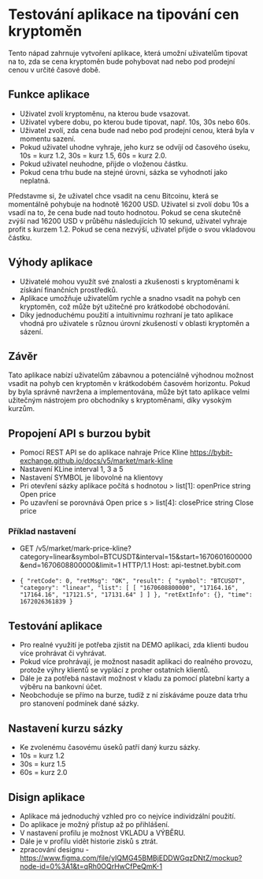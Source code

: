 # Testování aplikace na tipování cen kryptoměn

Tento nápad zahrnuje vytvoření aplikace, která umožní uživatelům tipovat na to, zda se cena kryptoměn bude pohybovat nad nebo pod prodejní cenou v určité časové době.

## Funkce aplikace

- Uživatel zvolí kryptoměnu, na kterou bude vsazovat.
- Uživatel vybere dobu, po kterou bude tipovat, např. 10s, 30s nebo 60s.
- Uživatel zvolí, zda cena bude nad nebo pod prodejní cenou, která byla v momentu sazení.
- Pokud uživatel uhodne vyhraje, jeho kurz se odvíjí od časového úseku, 10s = kurz 1.2, 30s = kurz 1.5, 60s = kurz 2.0.
- Pokud uživatel neuhodne, přijde o vloženou částku.
- Pokud cena trhu bude na stejné úrovni, sázka se vyhodnotí jako neplatná.

Představme si, že uživatel chce vsadit na cenu Bitcoinu, která se momentálně pohybuje na hodnotě 16200 USD. Uživatel si zvolí dobu 10s a vsadí na to, že cena bude nad touto hodnotou. Pokud se cena skutečně zvýší nad 16200 USD v průběhu následujících 10 sekund, uživatel vyhraje profit s kurzem 1.2. Pokud se cena nezvýší, uživatel přijde o svou vkladovou částku.

## Výhody aplikace

- Uživatelé mohou využít své znalosti a zkušenosti s kryptoměnami k získání finančních prostředků.
- Aplikace umožňuje uživatelům rychle a snadno vsadit na pohyb cen kryptoměn, což může být užitečné pro krátkodobé obchodování.
- Díky jednoduchému použití a intuitivnímu rozhraní je tato aplikace vhodná pro uživatele s různou úrovní zkušeností v oblasti kryptoměn a sázení.

## Závěr

Tato aplikace nabízí uživatelům zábavnou a potenciálně výhodnou možnost vsadit na pohyb cen kryptoměn v krátkodobém časovém horizontu. Pokud by byla správně navržena a implementována, může být tato aplikace velmi užitečným nástrojem pro obchodníky s kryptoměnami, díky vysokým kurzům.

## Propojení API s burzou bybit

- Pomocí REST API se do aplikace nahraje Price Kline https://bybit-exchange.github.io/docs/v5/market/mark-kline
- Nastavení KLine interval 1, 3 a 5
- Nastavení SYMBOL je libovolné na klientovy
- Pri otevření sázky aplikace počítá s hodnotou > list[1]: openPrice	string	Open price
- Po uzavření se porovnává Open price s > list[4]: closePrice	string	Close price

### Příklad nastavení

- GET /v5/market/mark-price-kline?category=linear&symbol=BTCUSDT&interval=15&start=1670601600000&end=1670608800000&limit=1 HTTP/1.1
Host: api-testnet.bybit.com

- `{
    "retCode": 0,
    "retMsg": "OK",
    "result": {
        "symbol": "BTCUSDT",
        "category": "linear",
        "list": [
            [
            "1670608800000",
            "17164.16",
            "17164.16",
            "17121.5",
            "17131.64"
            ]
        ]
    },
    "retExtInfo": {},
    "time": 1672026361839
 }
	`
## Testování aplikace
- Pro realné využití je potřeba zjistit na DEMO aplikaci, zda klienti budou více prohrávat či vyhrávat.
- Pokud více prohrávají, je možnost nasadit aplikaci do realného provozu, protože výhry klientů se vyplácí z proher ostatních klientů.
- Dále je za potřebá nastavit možnost v kladu za pomocí platební karty a výběru na bankovní účet.
- Neobchoduje se přímo na burze, tudíž z ní získáváme pouze data trhu pro stanovení podmínek dané sázky.

## Nastavení kurzu sázky
- Ke zvolenému časovému úseků patří daný kurzu sázky.
- 10s = kurz 1.2
- 30s = kurz 1.5
- 60s = kurz 2.0

## Disign aplikace
- Aplikace má jednoduchý vzhled pro co nejvíce individzální použití.
- Do aplikace je možný přístup až po přihlášení.
- V nastavení profilu je možnost VKLADU a VÝBĚRU.
- Dále je v profilu vidět historie zisků s ztrát.
- zpracování designu - https://www.figma.com/file/yIQMG45BMBjEDDWGqzDNtZ/mockup?node-id=0%3A1&t=qRh0OQrHwCfPeQmK-1



